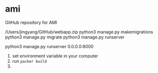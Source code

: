 # ami
GitHub repository for AMI


/Users/jingyang/GitHub/webapp.zip
python3 manage.py makemigrations
python3 manage.py migrate
python3 manage.py runserver


python3 manage.py runserver 0.0.0.0:8000

1. set environment variable in your computer 
2. run `packer build`
3. 